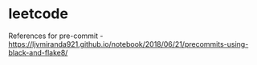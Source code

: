 # leetcode
References for pre-commit - https://ljvmiranda921.github.io/notebook/2018/06/21/precommits-using-black-and-flake8/
